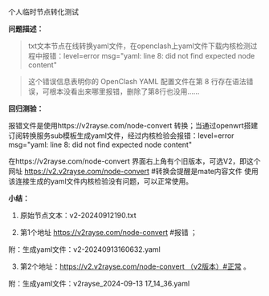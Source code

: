 个人临时节点转化测试

**问题描述：**

> txt文本节点在线转换yaml文件，在openclash上yaml文件下载内核检测过程中报错：level=error msg="yaml: line 8: did not find expected node content"

> 这个错误信息表明你的 OpenClash YAML 配置文件在第 8 行存在语法错误，可根本没看出来哪里报错，删除了第8行也没用……

**回归测验：**

报错文件是使用https://v2rayse.com/node-convert 转换；当通过openwrt搭建订阅转换服务sub模板生成yaml文件，经过内核检验会报错：level=error msg="yaml: line 8: did not find expected node content"

在https://v2rayse.com/node-convert 界面右上角有个旧版本，可选V2，即这个网址 https://v2.v2rayse.com/node-convert  #转换会提醒是mate内容文件 使用该连接生成的yaml文件内核检验没有问题，可以正常使用。

**小结：**

1. 原始节点文本：v2-20240912190.txt
  
2. 第1个地址 https://v2rayse.com/node-convert #报错 ；
  
  附：生成yaml文件：v2-20240913160632.yaml
  
3. 第2个地址：https://v2.v2rayse.com/node-convert （v2版本）#正常 。   
  
  附：生成yaml文件：v2rayse_2024-09-13 17_14_36.yaml
